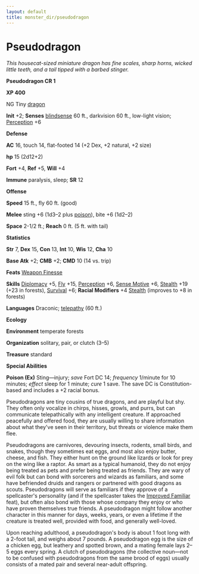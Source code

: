 ```yaml
---
layout: default
title: monster_dir/pseudodragon
---
```

# Pseudodragon

_This housecat-sized miniature dragon has fine scales, sharp horns, wicked little teeth, and a tail tipped with a barbed stinger._

**Pseudodragon CR 1**

**XP 400**

NG Tiny [dragon](creatureTypes#_dragon)

**Init** +2; **Senses** [blindsense](universalMonsterRules#_blindsense) 60 ft., darkvision 60 ft., low-light vision; [Perception](../skill_dir/perception#_perception) +6

**Defense**

**AC** 16, touch 14, flat-footed 14 (+2 Dex, +2 natural, +2 size)

**hp** 15 (2d12+2)

**Fort** +4, **Ref** +5, **Will** +4

**Immune** paralysis, sleep; **SR** 12

**Offense**

**Speed** 15 ft., fly 60 ft. (good)

**Melee** sting +6 (1d3–2 plus [poison](universalMonsterRules#_poison)), bite +6 (1d2–2)

**Space** 2-1/2 ft.; **Reach** 0 ft. (5 ft. with tail)

**Statistics**

**Str** 7, **Dex** 15, **Con** 13, **Int** 10, **Wis** 12, **Cha** 10

**Base Atk** +2; **CMB** +2; **CMD** 10 (14 vs. trip)

**Feats** [Weapon Finesse](../feats#_weapon-finesse)

**Skills** [Diplomacy](../skill_dir/diplomacy#_diplomacy) +5, [Fly](../skill_dir/fly#_fly) +15, [Perception](../skill_dir/perception#_perception) +6, [Sense Motive](../skill_dir/senseMotive#_sense-motive) +6, [Stealth](../skill_dir/stealth#_stealth) +19 (+23 in forests), [Survival](../skill_dir/survival#_survival) +6; **Racial Modifiers** +4 [Stealth](../skill_dir/stealth#_stealth) (improves to +8 in forests)

**Languages** Draconic; [telepathy](universalMonsterRules#_telepathy) (60 ft.)

**Ecology**

**Environment** temperate forests

**Organization** solitary, pair, or clutch (3–5)

**Treasure** standard

**Special Abilities**

**Poison (Ex)** Sting—injury; _save_ Fort DC 14; _frequency_ 1/minute for 10 minutes; _effect_ sleep for 1 minute; _cure_ 1 save. The save DC is Constitution-based and includes a +2 racial bonus.

Pseudodragons are tiny cousins of true dragons, and are playful but shy. They often only vocalize in chirps, hisses, growls, and purrs, but can communicate telepathically with any intelligent creature. If approached peacefully and offered food, they are usually willing to share information about what they've seen in their territory, but threats or violence make them flee.

Pseudodragons are carnivores, devouring insects, rodents, small birds, and snakes, though they sometimes eat eggs, and most also enjoy butter, cheese, and fish. They either hunt on the ground like lizards or look for prey on the wing like a raptor. As smart as a typical humanoid, they do not enjoy being treated as pets and prefer being treated as friends. They are wary of evil folk but can bond with sorcerers and wizards as familiars, and some have befriended druids and rangers or partnered with good dragons as scouts. Pseudodragons will serve as familiars if they approve of a spellcaster's personality (and if the spellcaster takes the [Improved Familiar](../feats#_improved-familiar) feat), but often also bond with those whose company they enjoy or who have proven themselves true friends. A pseudodragon might follow another character in this manner for days, weeks, years, or even a lifetime if the creature is treated well, provided with food, and generally well-loved.

Upon reaching adulthood, a pseudodragon's body is about 1 foot long with a 2-foot tail, and weighs about 7 pounds. A pseudodragon egg is the size of a chicken egg, but leathery and spotted brown, and a mating female lays 2–5 eggs every spring. A clutch of pseudodragons (the collective noun—not to be confused with pseudodragons from the same brood of eggs) usually consists of a mated pair and several near-adult offspring.

